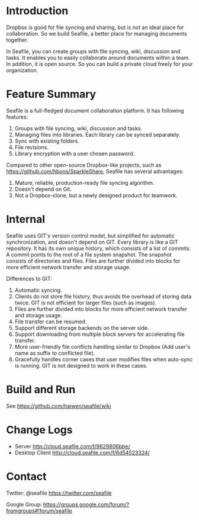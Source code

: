 Introduction
============

Dropbox is good for file syncing and sharing, but is not an ideal place for collaboration. So we build Seafile, a better place for managing documents together. 

In Seafile, you can create groups with file syncing, wiki, discussion and tasks. It enables you to easily collaborate around documents within a team. In addition, it is open source. So you can build a private cloud freely for your organization.

Feature Summary
===============

Seafile is a full-fledged document collaboration platform. It has following features:

1. Groups with file syncing, wiki, discussion and tasks.
2. Managing files into libraries. Each library can be synced separately.
3. Sync with existing folders.
4. File revisions.
5. Library encryption with a user chosen password.

Compared to other open-source Dropbox-like projects, such as
<https://github.com/hbons/SparkleShare>, Seafile has several advantages:

1. Mature, reliable, production-ready file syncing algorithm.
2. Doesn't depend on Git.
3. Not a Dropbox-clone, but a newly designed product for teamwork. 

Internal
========

Seafile uses GIT's version control model, but simplified for automatic
synchronization, and doesn't depend on GIT.
Every library is like a GIT repository. It has
its own unique history, which consists of a list of commits.
A commit points to the root of a file system snapshot. The snapshot consists
of directories and files. Files are further divided into blocks
for more efficient network transfer and storage usage.

Differences to GIT:

1. Automatic syncing.
2. Clients do not store file history, thus avoids the overhead of storing data twice. GIT is not efficient for larger files (such as images).
3. Files are further divided into blocks for more efficient network transfer and storage usage.
4. File transfer can be resumed.
5. Support different storage backends on the server side.
6. Support downloading from multiple block servers for accelerating file transfer.
7. More user-friendly file conflicts handling similar to Dropbox (Add user's name as suffix to conflicted file).
8. Gracefully handles corner cases that user modifies files when auto-sync is running. GIT is not designed to work in these cases.

Build and Run
=============

See <https://github.com/haiwen/seafile/wiki>

Change Logs
===========

* Server <http://cloud.seafile.com/f/9629806bbe/>
* Desktop Client <http://cloud.seafile.com/f/6d54523324/>


Contact
=======

Twitter: @seafile <https://twitter.com/seafile>

Google Group: <https://groups.google.com/forum/?fromgroups#!forum/seafile>
